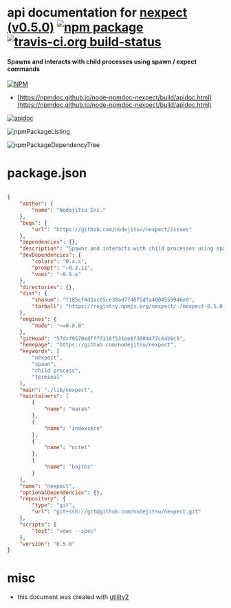 # api documentation for  [nexpect (v0.5.0)](https://github.com/nodejitsu/nexpect)  [![npm package](https://img.shields.io/npm/v/npmdoc-nexpect.svg?style=flat-square)](https://www.npmjs.org/package/npmdoc-nexpect) [![travis-ci.org build-status](https://api.travis-ci.org/npmdoc/node-npmdoc-nexpect.svg)](https://travis-ci.org/npmdoc/node-npmdoc-nexpect)
#### Spawns and interacts with child processes using spawn / expect commands

[![NPM](https://nodei.co/npm/nexpect.png?downloads=true&downloadRank=true&stars=true)](https://www.npmjs.com/package/nexpect)

- [https://npmdoc.github.io/node-npmdoc-nexpect/build/apidoc.html](https://npmdoc.github.io/node-npmdoc-nexpect/build/apidoc.html)

[![apidoc](https://npmdoc.github.io/node-npmdoc-nexpect/build/screenCapture.buildCi.browser.%252Ftmp%252Fbuild%252Fapidoc.html.png)](https://npmdoc.github.io/node-npmdoc-nexpect/build/apidoc.html)

![npmPackageListing](https://npmdoc.github.io/node-npmdoc-nexpect/build/screenCapture.npmPackageListing.svg)

![npmPackageDependencyTree](https://npmdoc.github.io/node-npmdoc-nexpect/build/screenCapture.npmPackageDependencyTree.svg)



# package.json

```json

{
    "author": {
        "name": "Nodejitsu Inc."
    },
    "bugs": {
        "url": "https://github.com/nodejitsu/nexpect/issues"
    },
    "dependencies": {},
    "description": "Spawns and interacts with child processes using spawn / expect commands",
    "devDependencies": {
        "colors": "0.x.x",
        "prompt": "~0.2.11",
        "vows": "~0.5.x"
    },
    "directories": {},
    "dist": {
        "shasum": "f185cf4d3acb5ce38ad7740f5dfa4004559946e0",
        "tarball": "https://registry.npmjs.org/nexpect/-/nexpect-0.5.0.tgz"
    },
    "engines": {
        "node": ">=0.8.0"
    },
    "gitHead": "57dcf9570e8ffff118f531ee8f3004477c64b9c5",
    "homepage": "https://github.com/nodejitsu/nexpect",
    "keywords": [
        "nexpect",
        "spawn",
        "child process",
        "terminal"
    ],
    "main": "./lib/nexpect",
    "maintainers": [
        {
            "name": "marak"
        },
        {
            "name": "indexzero"
        },
        {
            "name": "octet"
        },
        {
            "name": "bajtos"
        }
    ],
    "name": "nexpect",
    "optionalDependencies": {},
    "repository": {
        "type": "git",
        "url": "git+ssh://git@github.com/nodejitsu/nexpect.git"
    },
    "scripts": {
        "test": "vows --spec"
    },
    "version": "0.5.0"
}
```



# misc
- this document was created with [utility2](https://github.com/kaizhu256/node-utility2)

